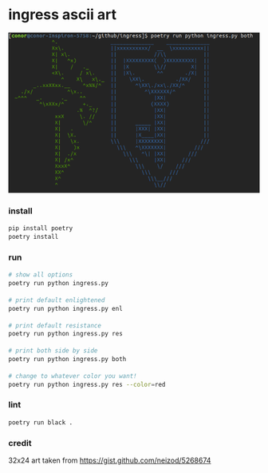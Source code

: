 # ingress ascii art

![both](./ascii_art/screenshots/both.png)

### install
```bash
pip install poetry
poetry install
```

### run
```bash
# show all options
poetry run python ingress.py

# print default enlightened
poetry run python ingress.py enl

# print default resistance
poetry run python ingress.py res

# print both side by side
poetry run python ingress.py both

# change to whatever color you want!
poetry run python ingress.py res --color=red
```

### lint
```bash
poetry run black .
```

### credit
32x24 art taken from https://gist.github.com/neizod/5268674